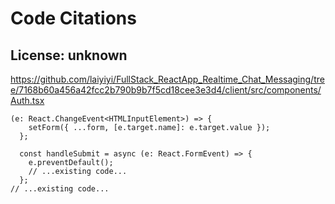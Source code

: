 # Code Citations

## License: unknown
https://github.com/laiyiyi/FullStack_ReactApp_Realtime_Chat_Messaging/tree/7168b60a456a42fcc2b790b9b7f5cd18cee3e3d4/client/src/components/Auth.tsx

```tsx
(e: React.ChangeEvent<HTMLInputElement>) => {
    setForm({ ...form, [e.target.name]: e.target.value });
  };

  const handleSubmit = async (e: React.FormEvent) => {
    e.preventDefault();
    // ...existing code...
  };
// ...existing code...
```

